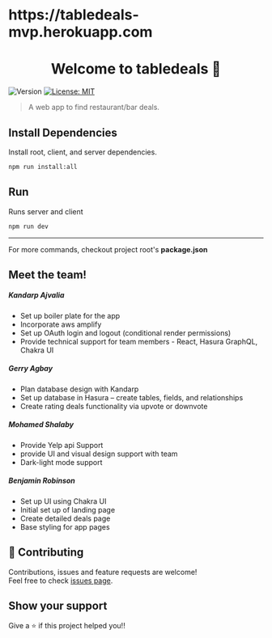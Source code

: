 <h1> https://tabledeals-mvp.herokuapp.com</h1>

<h1 align="center">Welcome to tabledeals 👋</h1>
<p>
  <img alt="Version" src="https://img.shields.io/badge/version-0.0.1-blue.svg?cacheSeconds=2592000" />
  <a href="#" target="_blank">
    <img alt="License: MIT" src="https://img.shields.io/badge/License-MIT-yellow.svg" />
  </a>
</p>

> A web app to find restaurant/bar deals.

## Install Dependencies

Install root, client, and server dependencies.
```sh
npm run install:all
```

## Run 

Runs server and client
```sh
npm run dev
```

---
For more commands, checkout project root's **package.json**

## Meet the team!
<h5>Kandarp Ajvalia</h5>
<ul>
  <li> Set up boiler plate for the app </li>
  <li> Incorporate aws amplify </li>
  <li> Set up OAuth login and logout (conditional render permissions) </li>
  <li> Provide technical support for team members - React, Hasura GraphQL, Chakra UI</li>
</ul>

<h5>Gerry Agbay</h5>
<ul>
  <li> Plan database design with Kandarp </li>
  <li> Set up database in Hasura – create tables, fields, and relationships </li>
  <li> Create rating deals functionality via upvote or downvote </li>
</ul>
  
<h5>Mohamed Shalaby</h5>
<ul>
  <li> Provide Yelp api Support </li>
  <li> provide UI and visual design support with team </li>
  <li> Dark-light mode support </li>
</ul>

<h5>Benjamin Robinson</h5>
<ul>
  <li> Set up UI using Chakra UI </li>
  <li> Initial set up of landing page </li>
  <li> Create detailed deals page </li>
  <li> Base styling for app pages </li>
</ul>

## 🤝 Contributing

Contributions, issues and feature requests are welcome!<br />Feel free to check [issues page](https://github.com/KandarpAjvalia/tabledeals/issues). 

## Show your support

Give a ⭐️ if this project helped you!!
